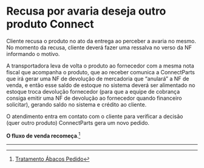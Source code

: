 # Recusa por avaria deseja outro produto Connect


Cliente recusa o produto no ato da entrega ao perceber a avaria no mesmo.
No momento da recusa, cliente deverá fazer uma ressalva no verso da NF informando o motivo.

A transportadora leva de volta o produto ao fornecedor com a mesma nota fiscal que acompanha o produto, que ao receber comunica a ConnectParts que irá gerar uma NF de devolução de mercadoria que “anulará” a NF de venda, e então esse saldo de estoque no sistema deverá ser alimentado no estoque troca devolução fornecedor (para que a equipe de cobrança consiga emitir uma NF de devolução ao fornecedor quando financeiro solicitar), gerando saldo no sistema e crédito ao cliente.

O atendimento entra em contato com o cliente para verificar a decisão (quer outro produto) ConnectParts gera um novo pedido.

**O fluxo de venda recomeça**.[^1]

---

[^1]: [Tratamento Ábacos Pedido](/chapter1/integracoes.md)


